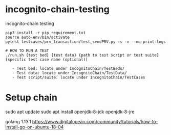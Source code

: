 # incognito-chain-testing
incognito-chain testing

```
pip3 install -r pip_requirement.txt
source auto-env/bin/activate
pytest testcases/prv_transaction/test_sendPRV.py -s -v --no-print-logs

# HOW TO RUN A TEST
./run.sh {test bed} {test data} {path to test script or test suite} [specific test case name (optional)]

   - Test bed: locate under IncognitoChain/TestBeds/
   - Test data: locate under IncognitoChain/TestData/
   - Test script/suite: locate under IncognitoChain/TestCases

```

# Setup chain

sudo apt update
sudo apt install openjdk-8-jdk openjdk-8-jre

golang 1.13.1
https://www.digitalocean.com/community/tutorials/how-to-install-go-on-ubuntu-18-04
